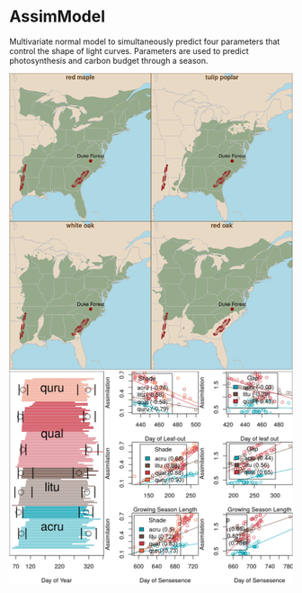 # AssimModel

Multivariate normal model to simultaneously predict four parameters that control the shape of light curves.
Parameters are used to predict photosynthesis and carbon budget through a season.

![studySite](https://github.com/kwiter/AssimModel/blob/master/RangelimitsStudysite.png?raw=true)
![growSeason](https://github.com/kwiter/AssimModel/blob/master/seasonlengthCorr.png?raw=true)

